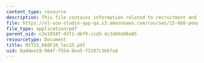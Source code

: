 ```yaml
---
content_type: resource
description: This file contains information related to recruitment and job offer negotiation.
file: https://ol-ocw-studio-app-qa.s3.amazonaws.com/courses/15-668-people-and-organizations-fall-2010/6a0dea19984ff5548ea5f3197c3667ad_MIT15_668F10_lec15.pdf
file_type: application/pdf
parent_uid: c2e1958f-d3f2-dbf9-ccd5-4c3d89a90a85
resourcetype: Document
title: MIT15_668F10_lec15.pdf
uid: 6a0dea19-984f-f554-8ea5-f3197c3667ad
---
```

